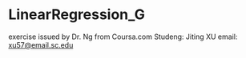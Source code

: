 LinearRegression_G
==================
exercise issued by Dr. Ng from Coursa.com
Studeng: Jiting XU
email: xu57@email.sc.edu
